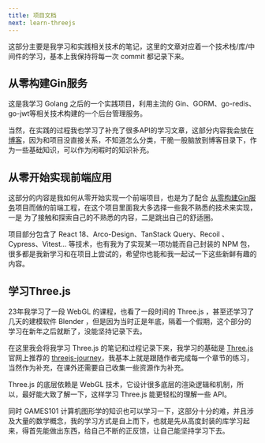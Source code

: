```yaml
---
title: 项目文档
next: learn-threejs
---
```


这部分主要是我学习和实践相关技术的笔记，这里的文章对应着一个技术栈/库/中间件的学习，基本上我保持将每一次 commit 都记录下来。

## 从零构建Gin服务

这是我学习 Golang 之后的一个实践项目，利用主流的 Gin、GORM、go-redis、go-jwt等相关技术构建的一个后台管理服务。

当然，在实践的过程我也学习了补充了很多API的学习文章，这部分内容我会放在[博客](/blog)，因为和项目没直接关系，不知道怎么分类，干脆一股脑放到博客目录下，作为一些基础知识，可以作为闲暇时的知识补充。

## 从零开始实现前端应用

这部分的内容是我如何从零开始实现一个前端项目，也是为了配合 [从零构建Gin服务](#从零构建Gin服务)项目而做的前端工程，在这个项目里面我大多选择一些我不熟悉的技术来实现，一是
为了接触和探索自己的不熟悉的内容，二是跳出自己的舒适圈。

项目部分包含了 React 18、Arco-Design、TanStack Query、Recoil 、Cypress、Vitest... 等技术，也有我为了实现某一项功能而自己封装的 NPM 包，很多都是我新学习和在项目上尝试的，希望你也能和我一起试一下这些新鲜有趣的内容。

## 学习Three.js

23年我学习了一段 WebGL 的课程，也看了一段时间的 Three.js ，甚至还学习了几天的建模软件 Blender ，但是因为当时正是年底，隔着一个假期，这个部分的学习在新年之后就断了，没能坚持记录下去。

在这里我会将我学习 Three.js 的笔记和过程记录下来，我学习的基础是 [Three.js](https://threejs.org/) 官网上推荐的 [threejs-journey](https://threejs-journey.com/)，我基本上就是跟随作者完成每一个章节的练习，当然作为补充，在课外还需要自己收集一些资源作为补充。

Three.js 的底层依赖是 WebGL 技术，它设计很多底层的渲染逻辑和机制，所以，最好能大致了解一下，这样学习 Three.js 能更轻松的理解一些 API。

同时 GAMES101 计算机图形学的知识也可以学习一下，这部分十分的难，并且涉及大量的数学概念，我的学习方式是自上而下，也就是先从高度封装的库学习起来，得首先能做出东西，给自己不断的正反馈，让自己能坚持学习下去。
